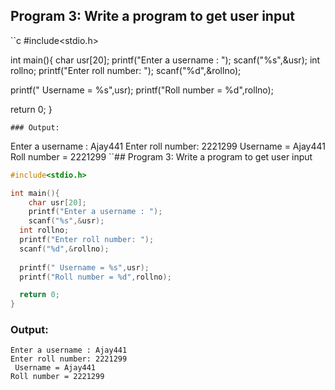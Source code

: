 ## Program 3: Write a program to get user input
``c
#include<stdio.h>

int main(){
	char usr[20];
	printf("Enter a username : ");
	scanf("%s",&usr);
  int rollno;
  printf("Enter roll number: ");
  scanf("%d",&rollno);
  
  printf(" Username = %s",usr);
  printf("Roll number = %d",rollno);

  return 0;
}
```
### Output:
```
Enter a username : Ajay441
Enter roll number: 2221299
 Username = Ajay441
Roll number = 2221299
``## Program 3: Write a program to get user input
```c
#include<stdio.h>

int main(){
	char usr[20];
	printf("Enter a username : ");
	scanf("%s",&usr);
  int rollno;
  printf("Enter roll number: ");
  scanf("%d",&rollno);
  
  printf(" Username = %s",usr);
  printf("Roll number = %d",rollno);

  return 0;
}
```
### Output:
```
Enter a username : Ajay441
Enter roll number: 2221299
 Username = Ajay441
Roll number = 2221299
```

